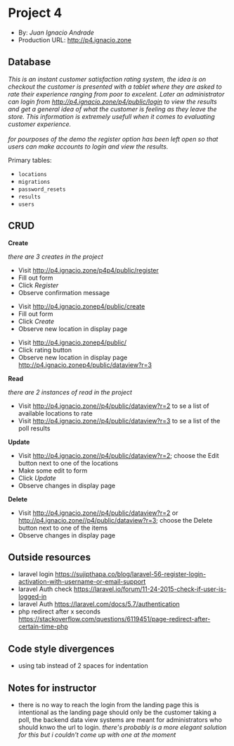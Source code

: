 # Project 4
+ By: *Juan Ignacio Andrade*
+ Production URL: <http://p4.ignacio.zone>

## Database
*This is an instant customer satisfaction rating system, the idea is on checkout the customer is presented with 
a tablet where they are asked to rate their experience ranging from poor to excelent. Later an administrator can login from
<http://p4.ignacio.zone/p4/public/login> to view the results and get a general idea of what the customer is feeling as they leave the store.
This information is extremely usefull when it comes to evaluating customer experience.<br><br>
for pourposes of the demo the register option has been left open so that users can make accounts to login and view the results.*

Primary tables:
  + `locations`
  + `migrations`
  + `password_resets`
  + `results`
  + `users`
  


## CRUD

__Create__

*there are 3 creates in the project*
  + Visit <http://p4.ignacio.zone/p4p4/public/register>
  + Fill out form
  + Click *Register*
  + Observe confirmation message
  <!-- -->
  + Visit <http://p4.ignacio.zonep4/public/create>
  + Fill out form
  + Click *Create*
  + Observe new location in display page
  <!-- -->
  + Visit <http://p4.ignacio.zonep4/public/>
  + Click rating button
  + Observe new location in display page <http://p4.ignacio.zonep4/public/dataview?r=3>
  <!-- -->
__Read__

*there are 2 instances of read in the project*
  + Visit <http://p4.ignacio.zone//p4/public/dataview?r=2> to se a list of available locations to rate
  + Visit <http://p4.ignacio.zone//p4/public/dataview?r=3> to se a list of the poll results
  
__Update__
  + Visit <http://p4.ignacio.zone//p4/public/dataview?r=2>; choose the Edit button next to one of the locations
  + Make some edit to form
  + Click *Update*
  + Observe changes in display page
  
__Delete__
  + Visit <http://p4.ignacio.zone//p4/public/dataview?r=2> or <http://p4.ignacio.zone//p4/public/dataview?r=3>; choose the Delete button next to one of the items
  + Observe changes in display page

## Outside resources
  + laravel login <https://sujipthapa.co/blog/laravel-56-register-login-activation-with-username-or-email-support>
  + laravel Auth check <https://laravel.io/forum/11-24-2015-check-if-user-is-logged-in>
  + laravel Auth <https://laravel.com/docs/5.7/authentication>
  + php redirect after x seconds <https://stackoverflow.com/questions/6119451/page-redirect-after-certain-time-php>
  
## Code style divergences
  + using tab instead of 2 spaces for indentation
## Notes for instructor
+ there is no way to reach the login from the landing page this is intentional as the landing page should only be the customer taking a poll, the backend data view systems are meant for administrators who should knwo the url to login.
*there's probably is a more elegant solution for this but i couldn't come up with one at the moment*
                      


